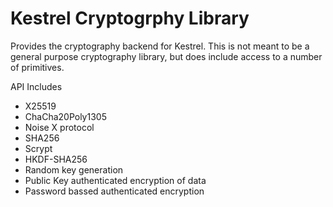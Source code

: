 # Kestrel Cryptogrphy Library

Provides the cryptography backend for Kestrel. This is not meant to be a
general purpose cryptography library, but does include access to a number
of primitives.

API Includes

- X25519
- ChaCha20Poly1305
- Noise X protocol
- SHA256
- Scrypt
- HKDF-SHA256
- Random key generation
- Public Key authenticated encryption of data
- Password bassed authenticated encryption
